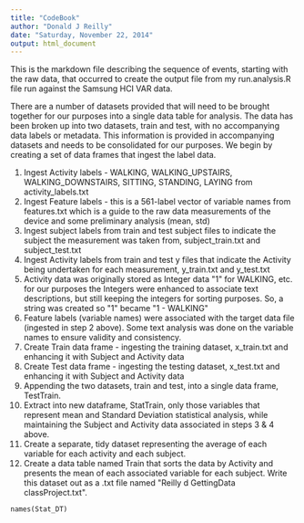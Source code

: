 ```yaml
---
title: "CodeBook"
author: "Donald J Reilly"
date: "Saturday, November 22, 2014"
output: html_document
---
```

This is the markdown file describing the sequence of events, starting with the raw data, that occurred to create the output file from my run.analysis.R file run against the Samsung HCI VAR data.

There are a number of datasets provided that will need to be brought together for our purposes into a single data table for analysis.  The data has been broken up into two datasets, train and test, with no accompanying data labels or metadata.  This information is provided in accompanying datasets and needs to be consolidated for our purposes. We begin by creating a set of data frames that ingest the label data.

1. Ingest Activity labels - WALKING, WALKING_UPSTAIRS, WALKING_DOWNSTAIRS, SITTING, STANDING, LAYING from                                                                    activity_labels.txt
2. Ingest Feature labels - this is a 561-label vector of variable names from features.txt which is a guide to the raw data measurements of the device and some preliminary analysis (mean, std)
3. Ingest subject labels from train and test subject files to indicate the subject the measurement was taken from, subject_train.txt and subject_test.txt
4. Ingest Activity labels from train and test y files that indicate the Activity being undertaken for each measurement, y_train.txt and y_test.txt
5. Activity data was originally stored as Integer data "1" for WALKING, etc. for our purposes the Integers were enhanced to associate text descriptions, but still keeping the integers for sorting purposes. So, a string was created so "1" became "1 - WALKING"
6. Feature labels (variable names) were associated with the target data file (ingested in step 2 above). Some text analysis was done on the variable names to ensure validity and consistency.
7. Create Train data frame - ingesting the training dataset, x_train.txt and enhancing it with Subject and Activity data
8. Create Test data frame - ingesting the testing dataset, x_test.txt and enhancing it with Subject and Activity data
9. Appending the two datasets, train and test, into a single data frame, TestTrain.
10. Extract into new dataframe, StatTrain, only those variables that represent mean and Standard Deviation statistical analysis, while maintaining the Subject and Activity data associated in steps 3 & 4 above.
11. Create a separate, tidy dataset representing the average of each variable for each activity and each subject.
12. Create a data table named Train that sorts the data by Activity and presents the mean of each 
associated variable for each subject. Write this dataset out as a .txt file named "Reilly d GettingData classProject.txt".


```{r}
names(Stat_DT)
```

